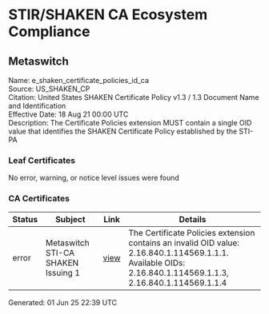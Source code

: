 # STIR/SHAKEN CA Ecosystem Compliance

## Metaswitch

Name: e_shaken_certificate_policies_id_ca\
Source: US_SHAKEN_CP\
Citation: United States SHAKEN Certificate Policy v1.3 / 1.3 Document Name and Identification\
Effective Date: 18 Aug 21 00:00 UTC\
Description: The Certificate Policies extension MUST contain a single OID value that identifies the SHAKEN Certificate Policy established by the STI-PA

### Leaf Certificates

No error, warning, or notice level issues were found

### CA Certificates

| Status | Subject | Link | Details |
|--------|---------|------|---------|
| error | Metaswitch STI-CA SHAKEN Issuing 1 | [view](../../CERTS/8a7fb50e95b8c43a63d19e2f279de565fa611ae3f24a14f82394e3208782be7a/README.md) | The Certificate Policies extension contains an invalid OID value: 2.16.840.1.114569.1.1.1. Available OIDs: 2.16.840.1.114569.1.1.3, 2.16.840.1.114569.1.1.4 |


Generated: 01 Jun 25 22:39 UTC